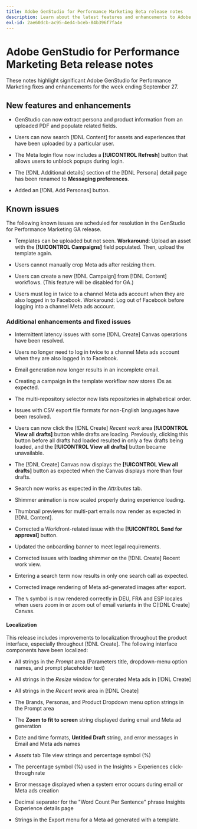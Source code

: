 ```yaml
---
title: Adobe GenStudio for Performance Marketing Beta release notes
description: Learn about the latest features and enhancements to Adobe GenStudio for Performance Marketing.
exl-id: 2ae60dcb-ac95-4ed4-bceb-84b396f7fa4e
---
```

# Adobe GenStudio for Performance Marketing Beta release notes

These notes highlight significant Adobe GenStudio for Performance Marketing fixes and enhancements for the week ending September 27.

## New features and enhancements

* GenStudio can now extract persona and product information from an uploaded PDF and populate related fields. <!-- GS-3806 -->

* Users can now search [!DNL Content] for assets and experiences that have been uploaded by a particular user. <!-- GS-1808 --> 

* The Meta login flow now includes a **[!UICONTROL Refresh]**  button that allows users to unblock popups during login.  

* The [!DNL Additional details] section of the [!DNL Persona] detail page has been renamed to **Messaging preferences**. <!-- GS-5133 5134 -->

* Added an [!DNL Add Personas] button. <!-- GS-5132 --> 

## Known issues

The following known issues are scheduled for resolution in the GenStudio for Performance Marketing GA release.

* Templates can be uploaded but not seen. **Workaround**: Upload an asset with the **[!UICONTROL Campaigns]** field populated. Then, upload the template again. <!-- GS-4815 5650--> 

* Users cannot manually crop Meta ads after resizing them. <!-- GS-5871 --> 

* Users can create a new [!DNL Campaign] from [!DNL Content] workflows. (This feature will be disabled for GA.) <!-- GS-5650 --> 

* Users must log in twice to a channel Meta ads account when they are also logged in to Facebook. Workaround: Log out of Facebook before logging into a channel Meta ads account. <!-- GS-3009 --> 

### Additional enhancements and fixed issues

* Intermittent latency issues with some [!DNL Create] Canvas operations have been resolved. <!-- GS-5203 -->

* Users no longer need to log in twice to a channel Meta ads account when they are also logged in to Facebook. <!-- GS-4806 -->

* Email generation now longer results in an incomplete email. <!-- GS-5209 -->

* Creating a campaign in the template workflow now stores IDs as expected.  <!-- GS-4923 -->

* The multi-repository selector now lists repositories in alphabetical order. <!-- GS-5553 -->

* Issues with CSV export file formats for non-English languages have been resolved. <!-- GS-5141 -->

* Users can now click the [!DNL Create] _Recent work_ area **[!UICONTROL View all drafts]** button  while drafts are loading. Previously, clicking this button before all drafts had loaded resulted in only a few drafts being loaded, and the **[!UICONTROL View all drafts]** button became unavailable. <!-- GS-3938 -->

* The [!DNL Create] Canvas now displays the **[!UICONTROL View all drafts]** button as expected when the Canvas displays more than four drafts. <!-- GS-5588 -->

* Search now works as expected in the _Attributes_ tab. <!-- GS-5658 -->

* Shimmer animation is now scaled properly during experience loading. <!-- GS-5574 -->

* Thumbnail previews for multi-part emails now render as expected in [!DNL Content]. <!-- GS-5258 -->

* Corrected a Workfront-related issue with the **[!UICONTROL Send for approval]** button. <!-- GS-5847 -->

* Updated the onboarding banner to meet legal requirements. <!-- GS-4934 -->

* Corrected issues with loading shimmer on the [!DNL Create] Recent work view. <!-- GS-5589 -->

* Entering a search term now results in only one search call as expected.  <!-- GS-2999 -->

* Corrected image rendering of Meta ad-generated images after export. <!-- GS-5749 -->

* The `%` symbol is now rendered correctly in DEU, FRA and ESP locales when users zoom in or zoom out of email variants in the C[!DNL Create] Canvas. <!-- GS-5007 -->


#### Localization

This release includes improvements to localization throughout the product interface, especially throughout [!DNL Create]. The following interface components have been localized: <!-- GS-5295 -->

* All strings in the _Prompt_ area (Parameters title, dropdown-menu option names, and prompt placeholder text) <!-- GS-5027 -->

* All strings in the _Resize_ window for generated Meta ads in [!DNL Create] <!-- GS-5035 -->

* All strings in the _Recent work_ area in [!DNL Create] <!-- GS-5037 -->

* The Brands, Personas, and Product Dropdown menu option strings in the Prompt area <!-- GS-5293 -->

* The **Zoom to fit to screen** string displayed during email and Meta ad generation <!-- GS-5063 -->

* Date and time formats, **Untitled Draft** string, and error messages in Email and Meta ads names <!-- GS-5023 5022 5048-->

* _Assets_ tab Tile view strings and percentage symbol (%)  <!-- GS-4983 4984-->

* The percentage symbol (%) used in the Insights > Experiences click-through rate <!-- GS-4279 -->

* Error message displayed when a system error occurs during email or Meta ads creation<!-- GS-5061 -->

* Decimal separator for the "Word Count Per Sentence"  phrase Insights Experience details page <!-- GS-4986 -->

* Strings in the Export menu for a Meta ad generated with a template. <!-- GS-5031 -->

